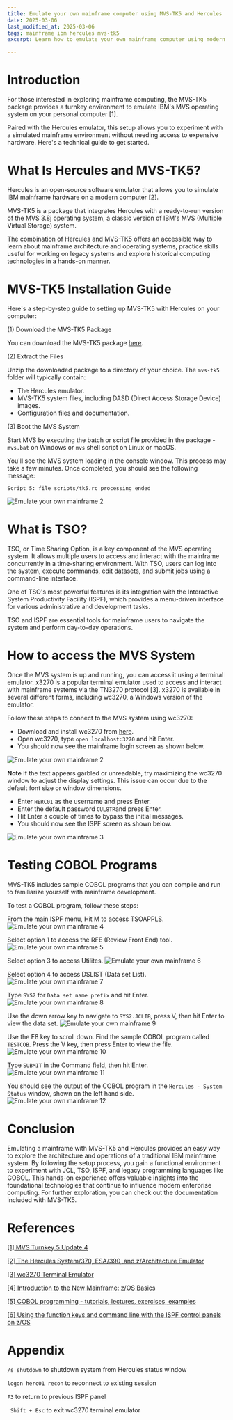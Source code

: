 ```yaml
---
title: Emulate your own mainframe computer using MVS-TK5 and Hercules
date: 2025-03-06
last_modified_at: 2025-03-06
tags: mainframe ibm hercules mvs-tk5
excerpt: Learn how to emulate your own mainframe computer using modern hardware and software.

---
```


# Introduction

For those interested in exploring mainframe computing, the MVS-TK5 package provides a turnkey environment to emulate IBM's MVS operating system on your personal computer [1]. 

Paired with the Hercules emulator, this setup allows you to experiment with a simulated mainframe environment without needing access to expensive hardware. Here's a technical guide to get started. 

# What Is Hercules and MVS-TK5?

Hercules is an open-source software emulator that allows you to simulate IBM mainframe hardware on a modern computer [2]. 

MVS-TK5 is a package that integrates Hercules with a ready-to-run version of the MVS 3.8j operating system, a classic version of IBM's MVS (Multiple Virtual Storage) system.

The combination of Hercules and MVS-TK5 offers an accessible way to learn about mainframe architecture and operating systems, practice skills useful for working on legacy systems and explore historical computing technologies in a hands-on manner.

# MVS-TK5 Installation Guide

Here's a step-by-step guide to setting up MVS-TK5 with Hercules on your computer:

(1) Download the MVS-TK5 Package

You can download the MVS-TK5 package [here](https://www.prince-webdesign.nl/tk5).

(2) Extract the Files

Unzip the downloaded package to a directory of your choice. The `mvs-tk5` folder will typically contain:

   - The Hercules emulator.
   - MVS-TK5 system files, including DASD (Direct Access Storage Device) images.
   - Configuration files and documentation.

(3) Boot the MVS System

Start MVS by executing the batch or script file provided in the package - `mvs.bat` on Windows or `mvs` shell script on Linux or macOS.

You'll see the MVS system loading in the console window. This process may take a few minutes. Once completed, you should see the following message:

```Script 5: file scripts/tk5.rc processing ended```

![Emulate your own mainframe 2](/assets/images/2025-03-06-emulate-your-own-mainframe-1.png)

# What is TSO? 

TSO, or Time Sharing Option, is a key component of the MVS operating system. It allows multiple users to access and interact with the mainframe concurrently in a time-sharing environment. With TSO, users can log into the system, execute commands, edit datasets, and submit jobs using a command-line interface.

One of TSO's most powerful features is its integration with the Interactive System Productivity Facility (ISPF), which provides a menu-driven interface for various administrative and development tasks. 

TSO and ISPF are essential tools for mainframe users to navigate the system and perform day-to-day operations.

# How to access the MVS System

Once the MVS system is up and running, you can access it using a terminal emulator. x3270 is a popular terminal emulator used to access and interact with mainframe systems via the TN3270 protocol [3]. x3270 is available in several different forms, including wc3270, a Windows version of the emulator.

Follow these steps to connect to the MVS system using wc3270:

- Download and install wc3270 from [here](http://x3270.bgp.nu/).
- Open wc3270, type ```open localhost:3270``` and hit Enter.
- You should now see the mainframe login screen as shown below.
  
![Emulate your own mainframe 2](/assets/images/2025-03-06-emulate-your-own-mainframe-2.png)

**Note**
If the text appears garbled or unreadable, try maximizing the wc3270 window to adjust the display settings. This issue can occur due to the default font size or window dimensions.

- Enter `HERC01` as the username and press Enter.
- Enter the default password ```CUL8TR```and press Enter.
- Hit Enter a couple of times to bypass the initial messages.
- You should now see the ISPF screen as shown below.
  
![Emulate your own mainframe 3](/assets/images/2025-03-06-emulate-your-own-mainframe-3.png)


# Testing COBOL Programs

 MVS-TK5 includes sample COBOL programs that you can compile and run to familiarize yourself with mainframe development.

To test a COBOL program, follow these steps:

From the main ISPF menu, Hit M to access TSOAPPLS.
![Emulate your own mainframe 4](/assets/images/2025-03-06-emulate-your-own-mainframe-4.png)

Select option 1 to access the RFE (Review Front End) tool. 
![Emulate your own mainframe 5](/assets/images/2025-03-06-emulate-your-own-mainframe-5.png)

Select option 3 to access Utilites.
![Emulate your own mainframe 6](/assets/images/2025-03-06-emulate-your-own-mainframe-6.png)

Select option 4 to access DSLIST (Data set List). 
![Emulate your own mainframe 7](/assets/images/2025-03-06-emulate-your-own-mainframe-7.png)

Type ```SYS2``` for ```Data set name prefix``` and hit Enter.
![Emulate your own mainframe 8](/assets/images/2025-03-06-emulate-your-own-mainframe-8.png)

Use the down arrow key to navigate to ```SYS2.JCLIB```, press V, then hit Enter to view the data set.
![Emulate your own mainframe 9](/assets/images/2025-03-06-emulate-your-own-mainframe-9.png)
  
Use the F8 key to scroll down. Find the sample COBOL program called ```TESTCOB```. Press the V key, then press Enter to view the file. 
![Emulate your own mainframe 10](/assets/images/2025-03-06-emulate-your-own-mainframe-10.png)

Type ```SUBMIT``` in the Command field, then hit Enter. 
 ![Emulate your own mainframe 11](/assets/images/2025-03-06-emulate-your-own-mainframe-11.png)

You should see the output of the COBOL program in the ```Hercules - System Status``` window, shown on the left hand side.
![Emulate your own mainframe 12](/assets/images/2025-03-06-emulate-your-own-mainframe-12.png)

# Conclusion

Emulating a mainframe with MVS-TK5 and Hercules provides an easy way to explore the architecture and operations of a traditional IBM mainframe system. By following the setup process, you gain a functional environment to experiment with JCL, TSO, ISPF, and legacy programming languages like COBOL. This hands-on experience offers valuable insights into the foundational technologies that continue to influence modern enterprise computing. For further exploration, you can check out the documentation included with MVS-TK5.

# References

[[1] MVS Turnkey 5 Update 4](https://www.prince-webdesign.nl/tk5)

[[2] The Hercules System/370, ESA/390, and z/Architecture Emulator](http://www.hercules-390.org/)

[[3] wc3270 Terminal Emulator](http://x3270.bgp.nu/)

[[4] Introduction to the New Mainframe: z/OS Basics](https://www.redbooks.ibm.com/redbooks/pdfs/sg246366.pdf)

[[5] COBOL programming - tutorials, lectures, exercises, examples](https://www.csis.ul.ie/cobol/)

[[6] Using the function keys and command line with the ISPF control panels on z/OS](https://www.ibm.com/docs/en/ibm-mq/9.4?topic=uocpz-using-function-keys-command-line-ispf-control-panels-zos)

# Appendix

```/s shutdown``` to shutdown system from Hercules status window

```logon herc01 recon``` to reconnect to existing session

```F3``` to return to previous ISPF panel

``` Shift + Esc``` to exit wc3270 terminal emulator